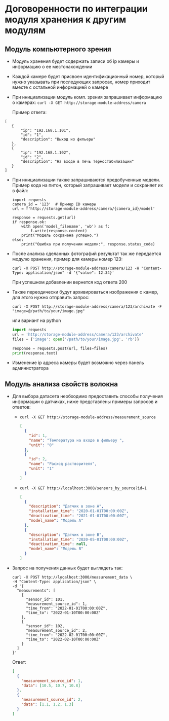 # Договоренности по интеграции модуля хранения к другим модулям
## Модуль компьютерного зрения
- Модуль хранения будет содержать записи об ip камеры и информацию о ее местонахождении
- Каждой камере будет присвоен идентификационный номер, который нужно указывать при последующих запросах, номер приходит вместе с остальной информацией о камере
- При инициализации модуль комп. зрения запрашивает информацию о камерах:
`curl -X GET http://storage-module-address/camera`

    Пример ответа:
 ```   
[
    {
        "ip": "192.168.1.101",
        "id": "1",
        "description": "Выход из фильеры"
    },
    {
        "ip": "192.168.1.102",
        "id": "2",
        "description": "На входе в печь термостабилизации"
    }
]
```
- При инициализации также запрашиваются предобученные модели.
    Пример кода на питон, который запрашивает модели и сохраняет их в файл:
    ```
  import requests
    camera_id = '123'  # Пример ID камеры
    url = f'http://storage-module-address/camera/{camera_id}/model'
    
    response = requests.get(url)
    if response.ok:
        with open('model_filename', 'wb') as f:
            f.write(response.content)
        print("Модель сохранена успешно.")
    else:
        print("Ошибка при получении модели:", response.status_code)
  ```
- После анализа сделанных фотографий результат так же передается модулю хранения, пример для камеры номер 123:

    `curl -X POST http://storage-module-address/camera/123 -H "Content-Type: application/json" -d '{"value": 12.34}'`

    При успешном добавлении вернется код ответа 200
- Также переодически будут архивироваться изображения с камер, для этого нужно отправить запрос:
    
  ```curl -X POST http://storage-module-address/camera/123/archivate -F "image=@/path/to/your/image.jpg"```
    
    или вариант на python

    ``` python
  import requests
    url = 'http://storage-module-address/camera/123/archivate'
    files = {'image': open('/path/to/your/image.jpg', 'rb')}
    
    response = requests.post(url, files=files)
    print(response.text)
  ```
- Изменение ip адреса камеры будет возможно через панель администратора

## Модуль анализа свойств волокна
- Для выбора датасета необходимо предоставить способы получения информации о датчиках, ниже представлены примеры запросов и ответов:
  - ```curl -X GET http://storage-module-address/measurement_source```
    ```json
    [
      {
        "id": 1,
        "name": "Температура на входе в фильеру ",      
        "unit": "0"
      },
      {
        "id": 2,
        "name": "Расход растворителя",
        "unit": "1"
      }
    ]    
    ```
  - ```curl -X GET http://localhost:3000/sensors_by_source?id=1```
    ```json
    [
      {
        "description": "Датчик в зоне А",
        "installation_time": "2020-01-01T00:00:00Z",
        "deactivation_time": "2021-01-01T00:00:00Z",
        "model_name": "Модель A"
      },
      {
        "description": "Датчик в зоне В",
        "installation_time": "2020-05-01T00:00:00Z",
        "deactivation_time": null,
        "model_name": "Модель B"
      }
    ]
    ```
- Запрос на получения данных будет выглядеть так:
    ```shell
    curl -X POST http://localhost:3000/measurement_data \
    -H "Content-Type: application/json" \
    -d '{
      "measurements": [
        {
          "sensor_id": 101,
          "measurement_source_id": 1,
          "time_from": "2022-01-01T00:00:00Z",
          "time_to": "2022-01-10T00:00:00Z"
        },
        {
          "sensor_id": 102,
          "measurement_source_id": 2,
          "time_from": "2022-02-01T00:00:00Z",
          "time_to": "2022-02-10T00:00:00Z"
        }
      ]
    }'
    ```

    Ответ:
    
  ```json
  [
    {
      "measurement_source_id": 1,
      "data": [10.5, 10.7, 10.8]
    },
    {
      "measurement_source_id": 2,
      "data": [1.1, 1.2, 1.3]
    }
  ]
    ```